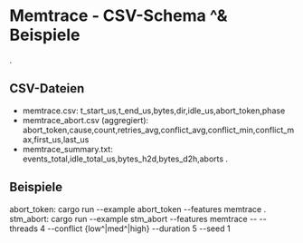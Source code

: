 # Memtrace - CSV-Schema ^& Beispiele
.
## CSV-Dateien
- memtrace.csv: t_start_us,t_end_us,bytes,dir,idle_us,abort_token,phase
- memtrace_abort.csv (aggregiert): abort_token,cause,count,retries_avg,conflict_avg,conflict_min,conflict_max,first_us,last_us
- memtrace_summary.txt: events_total,idle_total_us,bytes_h2d,bytes_d2h,aborts
.
## Beispiele
abort_token:
cargo run --example abort_token --features memtrace
.
stm_abort:
cargo run --example stm_abort --features memtrace -- --threads 4 --conflict {low^|med^|high} --duration 5 --seed 1